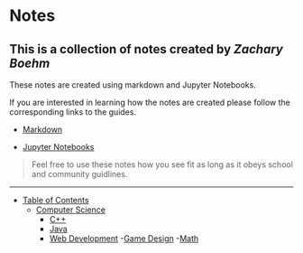 # Notes
## This is a collection of notes created by *_Zachary Boehm_*

These notes are created using markdown and Jupyter Notebooks.

If you are interested in learning how the notes are created please follow the corresponding links to the guides.

- [Markdown](Markdown.md)

- [Jupyter Notebooks](Jupyter%20Notebook.ipynb)

> Feel free to use these notes how you see fit as long as it obeys school and community guidlines.

___

- [Table of Contents](https://github.com/Zachary-Bohem-Projects/Notes)
  - [Computer Science](CS)
    - [C++](CS/C++)
    - [Java](CS/Java)
    - [Web Development](CS/Web%20Development)
  -[Game Design](Game%20Design)
  -[Math](Math)